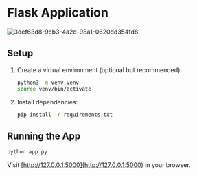 # Flask Application

![3def63d8-9cb3-4a2d-98a1-0620dd354fd8](https://github.com/user-attachments/assets/d1f640bd-5dec-426b-9bf9-a8319d106968)


## Setup

1. Create a virtual environment (optional but recommended):
   ```bash
   python3 -m venv venv
   source venv/bin/activate
   ```
2. Install dependencies:
   ```bash
   pip install -r requirements.txt
   ```

## Running the App

```bash
python app.py
```

Visit [http://127.0.0.1:5000](http://127.0.0.1:5000) in your browser.

